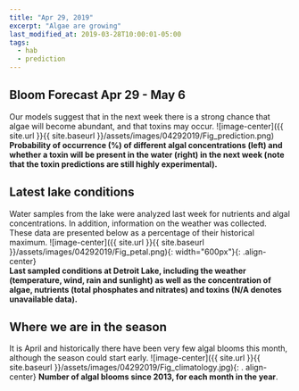 ```yaml
---
title: "Apr 29, 2019"
excerpt: "Algae are growing"
last_modified_at: 2019-03-28T10:00:01-05:00
tags: 
  - hab
  - prediction
---
```

## Bloom Forecast Apr 29 - May 6
Our models suggest that in the next week there is a strong chance that algae will become abundant, and that toxins may occur.
![image-center]({{ site.url }}{{ site.baseurl }}/assets/images/04292019/Fig_prediction.png)
__Probability of occurrence (%) of different algal concentrations (left) and whether a toxin will be  present in the water (right) in the next week (note that the toxin predictions are still highly experimental).__

## Latest lake conditions
Water samples from the lake were analyzed last week for nutrients and algal concentrations. In addition,       information on the weather was collected. These data are presented below as a percentage of their    historical maximum.
![image-center]({{ site.url }}{{ site.baseurl }}/assets/images/04292019/Fig_petal.png){:             width="600px"}{: .align-center}
<br clear="all" />
__Last sampled conditions at Detroit Lake, including the weather (temperature, wind, rain and        sunlight) as well as the concentration of algae, nutrients (total phosphates and nitrates) and       toxins (N/A denotes unavailable data).__

## Where we are in the season
It is April and historically there have been very few algal blooms this month, although the season   could start early.
![image-center]({{ site.url }}{{ site.baseurl }}/assets/images/04292019/Fig_climatology.jpg){: .     align-center}
__Number of algal blooms since 2013, for each month in the year__.
